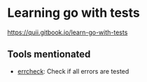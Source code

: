 # Learning go with tests

https://quii.gitbook.io/learn-go-with-tests

## Tools mentionated

- [errcheck](https://github.com/alecthomas/errcheck): Check if all errors are tested